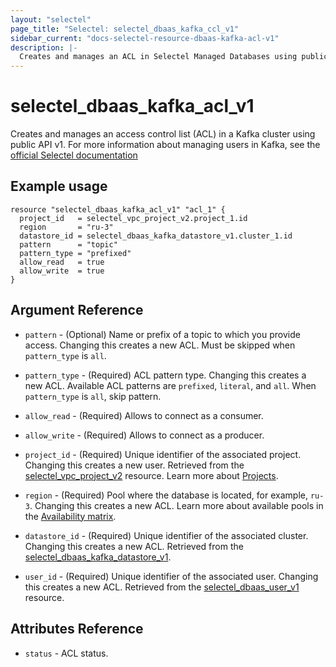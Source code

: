 ```yaml
---
layout: "selectel"
page_title: "Selectel: selectel_dbaas_kafka_ccl_v1"
sidebar_current: "docs-selectel-resource-dbaas-kafka-acl-v1"
description: |-
  Creates and manages an ACL in Selectel Managed Databases using public API v1.
---
```


# selectel\_dbaas\_kafka\_acl\_v1

Creates and manages an access control list (ACL) in a Kafka cluster using public API v1. For more information about managing users in Kafka, see the [official Selectel documentation](https://docs.selectel.ru/en/cloud/managed-databases/kafka/manage-users/)

## Example usage

```hcl
resource "selectel_dbaas_kafka_acl_v1" "acl_1" {
  project_id   = selectel_vpc_project_v2.project_1.id
  region       = "ru-3"
  datastore_id = selectel_dbaas_kafka_datastore_v1.cluster_1.id
  pattern      = "topic"
  pattern_type = "prefixed"
  allow_read   = true
  allow_write  = true
}
```

## Argument Reference

* `pattern` - (Optional) Name or prefix of a topic to which you provide access. Changing this creates a new ACL. Must be skipped when `pattern_type` is `all`.

* `pattern_type` - (Required) ACL pattern type. Changing this creates a new ACL. Available ACL patterns are `prefixed`, `literal`, and  `all`. When `pattern_type` is `all`, skip pattern.

* `allow_read` - (Required) Allows to connect as a consumer.

* `allow_write` - (Required) Allows to connect as a producer.

* `project_id` - (Required) Unique identifier of the associated project. Changing this creates a new user. Retrieved from the [selectel_vpc_project_v2](https://registry.terraform.io/providers/selectel/selectel/latest/docs/resources/vpc_project_v2) resource. Learn more about [Projects](https://docs.selectel.ru/en/control-panel-actions/projects/about-projects/).

* `region` - (Required) Pool where the database is located, for example, `ru-3`. Changing this creates a new ACL. Learn more about available pools in the [Availability matrix](https://docs.selectel.ru/en/control-panel-actions/availability-matrix/#managed-databases).

* `datastore_id` - (Required) Unique identifier of the associated cluster. Changing this creates a new ACL. Retrieved from the [selectel_dbaas_kafka_datastore_v1](https://registry.terraform.io/providers/selectel/selectel/latest/docs/resources/dbaas_kafka_datastore_v1).

* `user_id` - (Required) Unique identifier of the associated user. Changing this creates a new ACL. Retrieved from the [selectel_dbaas_user_v1](https://registry.terraform.io/providers/selectel/selectel/latest/docs/resources/dbaas_user_v1) resource.

## Attributes Reference

* `status` - ACL status.
